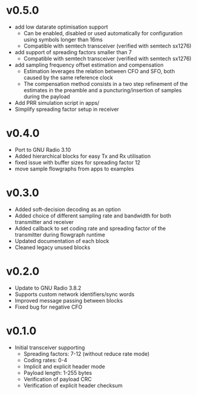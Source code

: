 # v0.5.0
- add low datarate optimisation support
    - Can be enabled, disabled or used automatically for configuration using symbols longer than 16ms
    - Compatible with semtech transceiver (verified with semtech sx1276)
- add support of spreading factors smaller than 7
    - Compatible with semtech transceiver (verified with semtech sx1276)
- add sampling frequency offset estimation and compensation
    - Estimation leverages the relation between CFO and SFO, both caused by the same reference clock
    - The compensation method consists in a two step refinement of the estimates in the preamble and a puncturing/insertion of samples during the payload
- Add PRR simulation script in apps/
- Simplify spreading factor setup in receiver 

# v0.4.0
- Port to GNU Radio 3.10
- Added hierarchical blocks for easy Tx and Rx utilisation
- fixed issue with buffer sizes for spreading factor 12
- move sample flowgraphs from apps to examples

# v0.3.0
- Added soft-decision decoding as an option
- Added choice of different sampling rate and bandwidth for both transmitter and receiver
- Added callback to set coding rate and spreading factor of the transmitter during flowgraph runtime
- Updated documentation of each block
- Cleaned legacy unused blocks

# v0.2.0
 - Update to GNU Radio 3.8.2
 - Supports custom network identifiers/sync words
 - Improved message passing between blocks
 - Fixed bug for negative CFO

# v0.1.0
- Initial transceiver supporting 
    - Spreading factors: 7-12 (without reduce rate mode)
    - Coding rates: 0-4
    - Implicit and explicit header mode
    - Payload length: 1-255 bytes
    - Verification of payload CRC
    - Verification of explicit header checksum

